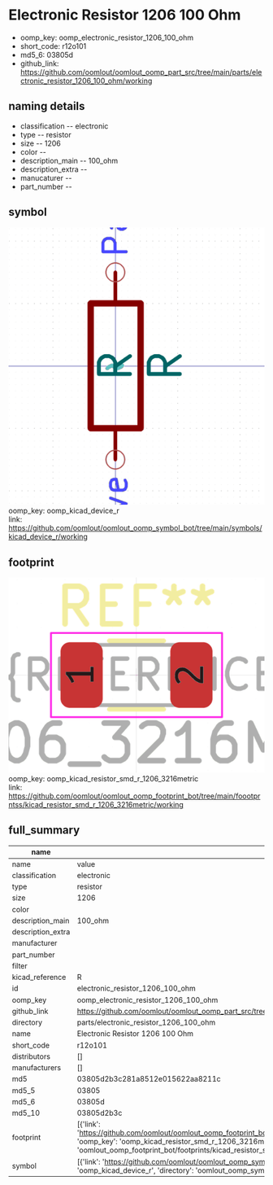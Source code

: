 # Electronic Resistor 1206 100 Ohm

  
* oomp_key: oomp_electronic_resistor_1206_100_ohm 
* short_code: r12o101
* md5_6: 03805d  
* github_link: https://github.com/oomlout/oomlout_oomp_part_src/tree/main/parts/electronic_resistor_1206_100_ohm/working  
## naming details
* classification -- electronic
* type -- resistor
* size -- 1206
* color -- 
* description_main -- 100_ohm
* description_extra -- 
* manucaturer -- 
* part_number -- 



## symbol

![](symbol/0/working/working_600.png)  
oomp_key: oomp_kicad_device_r  
link: https://github.com/oomlout/oomlout_oomp_symbol_bot/tree/main/symbols/kicad_device_r/working  

## footprint

![](footprint/0/working/working_600.png)  
oomp_key: oomp_kicad_resistor_smd_r_1206_3216metric  
link: https://github.com/oomlout/oomlout_oomp_footprint_bot/tree/main/foootprntss/kicad_resistor_smd_r_1206_3216metric/working  

## full_summary
| name | value | 
| --- | --- | 
| name | value | 
| classification | electronic | 
| type | resistor | 
| size | 1206 | 
| color |  | 
| description_main | 100_ohm | 
| description_extra |  | 
| manufacturer |  | 
| part_number |  | 
| filter |  | 
| kicad_reference | R | 
| id | electronic_resistor_1206_100_ohm | 
| oomp_key | oomp_electronic_resistor_1206_100_ohm | 
| github_link | https://github.com/oomlout/oomlout_oomp_part_src/tree/main/parts/electronic_resistor_1206_100_ohm/working | 
| directory | parts/electronic_resistor_1206_100_ohm | 
| name | Electronic Resistor 1206 100 Ohm | 
| short_code | r12o101 | 
| distributors | [] | 
| manufacturers | [] | 
| md5 | 03805d2b3c281a8512e015622aa8211c | 
| md5_5 | 03805 | 
| md5_6 | 03805d | 
| md5_10 | 03805d2b3c | 
| footprint | [{'link': 'https://github.com/oomlout/oomlout_oomp_footprint_bot/tree/main/foootprntss/kicad_resistor_smd_r_1206_3216metric', 'oomp_key': 'oomp_kicad_resistor_smd_r_1206_3216metric', 'directory': 'oomlout_oomp_footprint_bot/footprints/kicad_resistor_smd_r_1206_3216metric//working/working.kicad_mod'}] | 
| symbol | [{'link': 'https://github.com/oomlout/oomlout_oomp_symbol_bot/tree/main/symbols/kicad_device_r', 'oomp_key': 'oomp_kicad_device_r', 'directory': 'oomlout_oomp_symbol_bot/symbols/kicad_device_r//working/working.kicad_sym'}] | 

